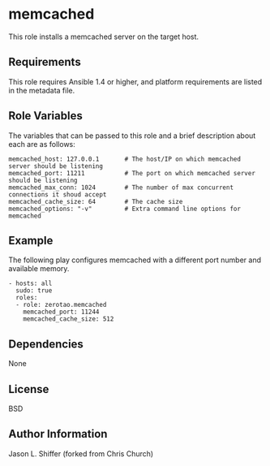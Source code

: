 memcached
=========

This role installs a memcached server on the target host.

Requirements
------------

This role requires Ansible 1.4 or higher, and platform requirements are listed
in the metadata file.

Role Variables
--------------

The variables that can be passed to this role and a brief description about
each are as follows:

	memcached_host: 127.0.0.1       # The host/IP on which memcached server should be listening
	memcached_port: 11211           # The port on which memcached server should be listening
	memcached_max_conn: 1024        # The number of max concurrent connections it shoud accept
	memcached_cache_size: 64        # The cache size
	memcached_options: "-v"         # Extra command line options for memcached

Example
-------

The following play configures memcached with a different port number and
available memory.

	- hosts: all
	  sudo: true
	  roles:
	  - role: zerotao.memcached
        memcached_port: 11244
        memcached_cache_size: 512

Dependencies
------------

None

License
-------

BSD

Author Information
------------------

Jason L. Shiffer (forked from Chris Church)
